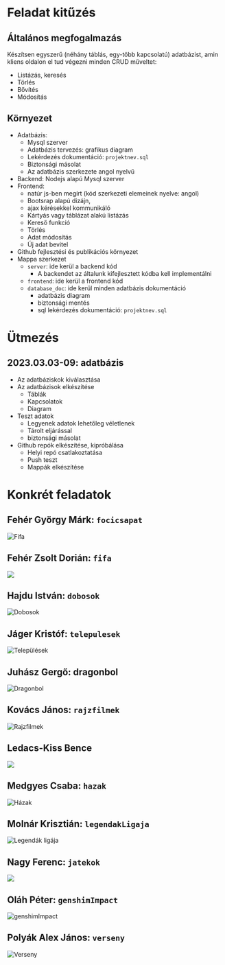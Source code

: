 # Feladat kitűzés

## Általános megfogalmazás
Készítsen egyszerű (néhány táblás, egy-több kapcsolatú) adatbázist, amin kliens oldalon el tud végezni minden CRUD műveltet:
- Listázás, keresés
- Törlés
- Bővítés
- Módosítás

## Környezet
- Adatbázis: 
    - Mysql szerver
    - Adatbázis tervezés: grafikus diagram
    - Lekérdezés dokumentáció: `projektnev.sql`
    - Biztonsági másolat
    - Az adatbázis szerkezete angol nyelvű
- Backend: Nodejs alapú Mysql szerver
- Frontend: 
    - natúr js-ben megírt (kód szerkezeti elemeinek nyelve: angol)
    - Bootsrap alapú dizájn, 
    - ajax kérésekkel kommunikáló
    - Kártyás vagy táblázat alakú listázás
    - Kereső funkció
    - Törlés
    - Adat módosítás
    - Új adat bevitel
- Github fejlesztési és publikációs környezet
- Mappa szerkezet
    - `server`: ide kerül a backend kód
        - A backendet az általunk kifejlesztett kódba kell implementálni
    - `frontend`: ide kerül a frontend kód
    - `database_doc`: ide kerül minden adatbázis dokumentáció
        - adatbázis diagram
        - biztonsági mentés
        - sql lekérdezés dokumentáció: `projektnev.sql`

# Ütmezés
## 2023.03.03-09: adatbázis
- Az adatbáziskok kiválasztása
- Az adatbázisok elkészítése
    - Táblák
    - Kapcsolatok
    - Diagram
- Teszt adatok
    - Legyenek adatok lehetőleg véletlenek
    - Tárolt eljárással
    - biztonsági másolat
- Github repók elkészítése, kipróbálása
    - Helyi repó csatlakoztatása
    - Push teszt
    - Mappák elkészítése    

# Konkrét feladatok
## Fehér György Márk: `focicsapat`
![Fifa](./_feladatok/focicsapat/focicsapat.jpg)

## Fehér Zsolt Dorián: `fifa`
![](./_feladatok/fifa/fifa.jpg)

## Hajdu István: `dobosok`
![Dobosok](./_feladatok/dobosok/dobosok.jpg)

## Jáger Kristóf: `telepulesek`
![Települések](./_feladatok/telepulesek/telepulesek.jpg)

## Juhász Gergő: dragonbol
![Dragonbol](./_feladatok/dragonbol/dragonbol.jpg)

## Kovács János: `rajzfilmek`
![Rajzfilmek](./_feladatok/rajzfilmek/rajzfilmek.jpg)

## Ledacs-Kiss Bence
![](./_feladatok/)

## Medgyes Csaba: `hazak`
![Házak](./_feladatok/hazak/hazak.jpg)

## Molnár Krisztián: `legendakLigaja`
![Legendák ligája](./_feladatok/legendakLigaja/legendakLigaja.jpg)

## Nagy Ferenc: `jatekok`
![](./_feladatok/jatekok/jatekok.jpg)

## Oláh Péter: `genshimImpact`
![genshimImpact](./_feladatok/genshimImpact/genshimImpact.jpg)

## Polyák Alex János: `verseny`
![Verseny](./_feladatok/verseny/verseny.jpg)

